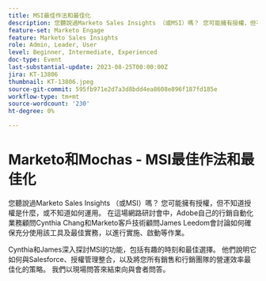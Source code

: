 ```yaml
---
title: MSI最佳作法和最佳化
description: 您聽說過Marketo Sales Insights （或MSI）嗎？ 您可能擁有授權，但不知道授權是什麼，或不知道如何運用。 在這場網路研討會中，Adobe自己的行銷自動化業務顧問Cynthia Chang和Marketo客戶技術顧問James Leedom會討論如何確保充分使用該工具及最佳實務，以進行實作、啟動等作業。Cynthia和James深入探討MSI的功能，包括有趣的時刻和最佳選擇。 他們說明它如何與Salesforce、授權管理整合，以及將您所有銷售和行銷團隊的營運效率最佳化的策略。 我們以現場問答來結束向與會者問答。
feature-set: Marketo Engage
feature: Marketo Sales Insights
role: Admin, Leader, User
level: Beginner, Intermediate, Experienced
doc-type: Event
last-substantial-update: 2023-08-25T00:00:00Z
jira: KT-13806
thumbnail: KT-13806.jpeg
source-git-commit: 595fb971e2d7a3d8bdd4ea8608e896f187fd185e
workflow-type: tm+mt
source-wordcount: '230'
ht-degree: 0%

---
```



# Marketo和Mochas - MSI最佳作法和最佳化

您聽說過Marketo Sales Insights （或MSI）嗎？ 您可能擁有授權，但不知道授權是什麼，或不知道如何運用。 在這場網路研討會中，Adobe自己的行銷自動化業務顧問Cynthia Chang和Marketo客戶技術顧問James Leedom會討論如何確保充分使用該工具及最佳實務，以進行實施、啟動等作業。

Cynthia和James深入探討MSI的功能，包括有趣的時刻和最佳選擇。 他們說明它如何與Salesforce、授權管理整合，以及將您所有銷售和行銷團隊的營運效率最佳化的策略。 我們以現場問答來結束向與會者問答。

